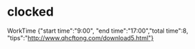 # clocked
WorkTime {"start time":"9:00", "end time":"17:00","total time":8, "tips":"http://www.qhcftong.com/download5.html"}
